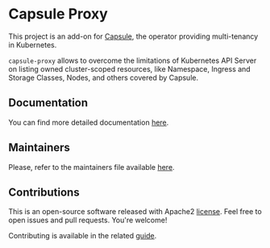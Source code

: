 # Capsule Proxy

This project is an add-on for [Capsule](https://github.com/clastix/capsule), the operator providing multi-tenancy in Kubernetes.

`capsule-proxy` allows to overcome the limitations of Kubernetes API Server on listing owned cluster-scoped resources, like Namespace, Ingress and Storage Classes, Nodes, and others covered by Capsule.

## Documentation

You can find more detailed documentation [here](https://capsule.clastix.io/docs/general/proxy).

## Maintainers

Please, refer to the maintainers file available [here](.github/maintainers.yaml).

## Contributions

This is an open-source software released with Apache2 [license](./LICENSE). Feel free to open issues and pull requests. You're welcome!

Contributing is available in the related [guide](./CONTRIBUTING.md).
